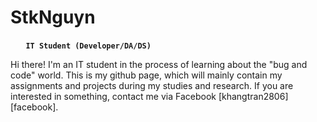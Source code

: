 # StkNguyn
⠀⠀
**`IT Student (Developer/DA/DS)`**

Hi there! I'm an IT student in the process of learning about the "bug and code" world. This is my github page, which will mainly contain my assignments and projects during my studies and research. If you are interested in something, contact me via Facebook [khangtran2806][facebook]. 
